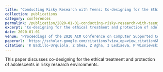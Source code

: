 ```yaml
---
title: "Conducting Risky Research with Teens: Co-designing for the Ethical Treatment and Protection of Adolescents"
collection: publications
category: conferences
permalink: /publication/2020-01-01-conducting-risky-research-with-teens
excerpt: 'Co-designing for the ethical treatment and protection of adolescents in risky research.'
date: 2020-01-01
venue: 'Proceedings of the 2020 ACM Conference on Computer Supported Cooperative Work'
paperurl: 'https://scholar.google.com/citations?view_op=view_citation&hl=en&user=TV1xodIAAAAJ&citation_for_view=TV1xodIAAAAJ:d1gkVwhDpl0C'
citation: 'K Badillo-Urquiola, Z Shea, Z Agha, I Lediaeva, P Wisniewski (2020). "Conducting Risky Research with Teens: Co-designing for the Ethical Treatment and Protection of Adolescents." Proceedings of the 2020 ACM Conference on Computer Supported Cooperative Work.'
---
```


This paper discusses co-designing for the ethical treatment and protection of adolescents in risky research environments. 